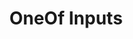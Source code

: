---
slug: oneof-inputs
version: v1.347.0
title: OneOf Inputs
tags: ['Scripts', 'Flow Editor']
description: Added new type of input `oneOf@, that displays an option between multiple objects.
features:
  [
    'OneOf support in TypeScript scripts and their auto-generated UIs.',
    'OneOf support in flow inputs and their auto-generated UIs.',
    'OneOf support in any UI-built schema',
  ]
docs: /docs/core_concepts/json_schema_and_parsing#oneof
video: /videos/oneof.mp4
---